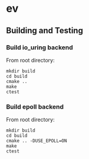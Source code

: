 # ev

## Building and Testing

### Build io_uring backend
From root directory:
```shell
mkdir build
cd build
cmake ..
make
ctest
```

### Build epoll backend
From root directory:
```shell
mkdir build
cd build
cmake .. -DUSE_EPOLL=ON
make
ctest
```
